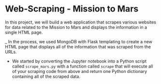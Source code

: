 # Web-Scraping - Mission to Mars 

In this project, we will build a web application that scrapes various websites for data related to the Mission to Mars and displays the information in a single HTML page. 

_ In the process, we used MongoDB with Flask templating to create a new HTML page that displays all of the information that was scraped from the URLs.
- We started by converting the Jupyter notebook into a Python script called `scrape_mars.py` with a function called `scrape` that will execute all of your scraping code from above and return one Python dictionary containing all of the scraped data.

